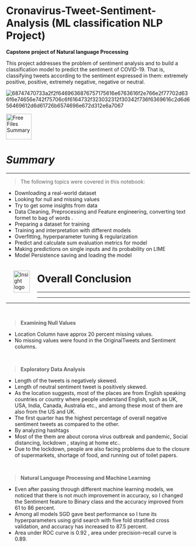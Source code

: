 
# Cronavirus-Tweet-Sentiment-Analysis (ML classification NLP Project)

**Capstone project of Natural language Processing** 

This project addresses the problem of sentiment analysis and to build a classification model to predict the sentiment of COVID-19. 
That is, classifying tweets according to the sentiment expressed in them: extremely positive, positive, extremely negative, negative  or neutral.

![68747470733a2f2f6469636876757175616e6763616f2e766e2f77702d636f6e74656e742f75706c6f6164732f323032312f30342f736f6369616c2d6d656469612d6d61726b6574696e672d312e6a7067](https://user-images.githubusercontent.com/73479133/202290860-435d78a1-bdca-413a-873f-edfb7d0d3089.jpeg)

<a href="https://www.freeiconspng.com/img/6071" title="Image from freeiconspng.com"><img src="https://www.freeiconspng.com/uploads/summary-png-icon-1.png" width="70" alt="Free Files Summary" /></a>

# ***Summary*** 
---

>The following topics were covered in this notebook:
- Downloading a real-world dataset
- Looking for null and missing values
- Try to get some insights from data
- Data Cleaning, Preprocessing and Feature engineering, converting text formet to bag of words . 
- Preparing a dataset for training
- Training and interpretation with different models
- Overfitting, hyperparameter tuning & regularization
- Predict and calculate sum evaluation metrics for model
- Making predictions on single inputs and its probability on LIME
- Model Persistence saving and loading the model


<p><img alt="Insight logo" src="https://drive.google.com/uc?export=view&id=14dpaeXX-ajsM8quwe3dCCdQdrdvf29iI" align="left" hspace="20px" vspace="20px" width="45" height="60" ></p>




# **Overall Conclusion**
---
---
---
<br/>

> **Examining Null Values**
* Location Column have approx 20 percent missing values.
* No missing values were found in the OriginalTweets and Sentiment columns.

<br/>

> **Exploratory Data Analysis**
- Length of the tweets is negatively skewed.
- Length of neutral sentiment tweet is positively skewed.
- As the location suggests, most of the places are from English speaking countries or country where people understand English, such as UK, USA, India, Canada, Australia etc., and among these most of them are also from the US and UK.
- The first quarter has the highest percentage of overall negative sentiment tweets as compared to the other.
-  By analyzing hashtags
  -  Most of the them are about corona virus outbreak and pandemic, Social distancing, lockdown , staying at home etc..
  - Due to the lockdown, people are also facing problems due to the closure of supermarkets, shortage of food, and running out of toilet papers.

<br/>

> **Natural Language Processing and Machine Learning**
- Even after passing through different machine learning models, we noticed that there is not much improvement in accuracy, so I changed the Sentiment feature to Binary class and the accuracy improved from 61 to 86 percent. 
- Among all models SGD gave best performance so I tune its hyperparameters using grid search with five fold stratified cross validation, and accuracy has increased to 87.5 percent.
- Area under ROC curve is 0.92 , area under precision-recall curve is 0.89.
